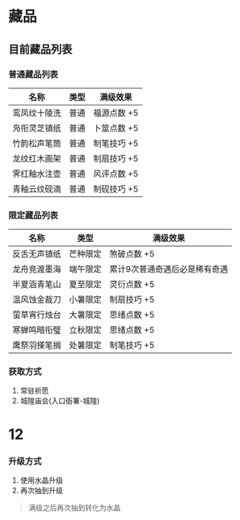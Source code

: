 # 藏品

## 目前藏品列表

### 普通藏品列表
| 名称     | 类型   | 满级效果              |
| ------ | ---- | ----------------- |
| 鸾凤纹十陵洗 | 普通   | 福源点数 +5           |
| 凫衔灵芝镇纸 | 普通   | 卜筮点数 +5           |
| 竹韵松声笔筒 | 普通   | 制笔技巧 +5           |
| 龙纹红木画架 | 普通   | 制扇技巧 +5           |
| 霁红釉水注壶 | 普通   | 风评点数 +5           |
| 青釉云纹砚滴 | 普通   | 制砚技巧 +5           |

### 限定藏品列表
| 名称     | 类型   | 满级效果              |
| ------ | ---- | ----------------- |
| 反舌无声镇纸 | 芒种限定 | 煞破点数 +5           |
| 龙舟竞渡墨海 | 端午限定 | 累计9次普通奇遇后必是稀有奇遇 |
| 半夏涵青笔山 | 夏至限定 | 灵衍点数 +5           |
| 温风蚀金裁刀 | 小暑限定 | 制扇技巧 +5           |
| 萤草宵行烛台 | 大暑限定 | 思绪点数 +5           |
| 寒蝉鸣暗衔璧 | 立秋限定 | 思绪点数 +5           |
| 鹰祭羽搽笔搁 | 处暑限定 | 制笔技巧 +5           |

### 获取方式

1. 常驻祈愿
2. 城隍庙会(入口衙署-城隍)


# 12
### 升级方式

1. 使用水晶升级
2. 再次抽到升级

> 满级之后再次抽到转化为水晶
